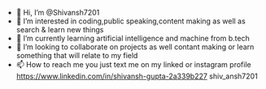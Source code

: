 - 👋 Hi, I’m @Shivansh7201
- 👀 I’m interested in coding,public speaking,content making as well as search & learn new things  
- 🌱 I’m currently learning artificial intelligence and machine from b.tech 
- 💞️ I’m looking to collaborate on projects as well contant making or learn something that will relate to my field
- 📫 How to reach me you just text me on my linked or instagram profile
https://www.linkedin.com/in/shivansh-gupta-2a339b227
shiv_ansh7201
<!---
Shivansh7201/Shivansh7201 is a ✨ special ✨ repository because its `README.md` (this file) appears on your GitHub profile.
You can click the Preview link to take a look at your changes.
--->

